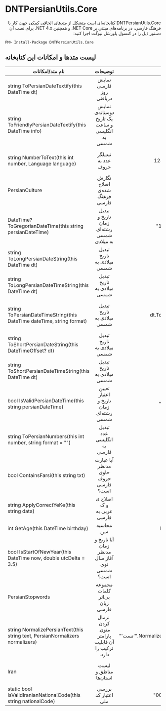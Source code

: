 ﻿DNTPersianUtils.Core
=======
<div dir="rtl">
DNTPersianUtils.Core کتابخانه‌ای است متشکل از متدهای الحاقی کمکی جهت کار با فرهنگ فارسی، در برنامه‌های مبتنی بر NET Core. و همچنین NET 4.x.
برای نصب آن دستور ذیل را در کنسول پاورشل نیوگت اجرا کنید:
</div>

```
PM> Install-Package DNTPersianUtils.Core
```


لیست متدها و امکانات این کتابخانه
-----------------

|نام متد/امکانات|توضیحات|مثال|خروجی نمونه|
| -------| :------: | :------: |  :------: |  
|string ToPersianDateTextify(this DateTime dt)|نمایش فارسی روز دریافتی|dt.ToPersianDateTextify()|سه شنبه ۲۱ دی ۱۳۹۵|
|string ToFriendlyPersianDateTextify(this DateTime info)|نمایش دوستانه‌ی یک تاریخ و ساعت انگلیسی به شمسی|dt.ToFriendlyPersianDateTextify()|&#x202b;۱۰ روز قبل، سه شنبه ۲۱ دی ۱۳۹۵، ساعت ۱۰:۲۰|
|string NumberToText(this int number, Language language)|تبدیلگر عدد به حروف|1234567.NumberToText(Language.Persian)|یک میلیون و دویست و سی و چهار هزار و پانصد و شصت و هفت|
|PersianCulture|نگارش اصلاح شده‌ی فرهنگ فارسی|PersianCulture.Instance|در این فرهنگ تاریخ میلادی با شمسی جایگزین شده‌است|
|DateTime? ToGregorianDateTime(this string persianDateTime)|تبدیل تاریخ و زمان رشته‌ای شمسی به میلادی|"1395/11/3 7:30".ToGregorianDateTime()|new DateTime(2017, 1, 22, 7, 30, 0)|
|string ToLongPersianDateString(this DateTime dt)|تبدیل تاریخ میلادی به شمسی|dt.ToLongPersianDateString()|&#x202b;21 دی 1395|
|string ToLongPersianDateTimeString(this DateTime dt)|تبدیل تاریخ میلادی به شمسی|dt.ToLongPersianDateTimeString()|&#x202b;21 دی 1395، 10:20:02 ق.ظ|
|string ToPersianDateTimeString(this DateTime dateTime, string format)|تبدیل تاریخ میلادی به شمسی|dt.ToPersianDateTimeString("dd MMMM yyyy")|این تبدیل بر اساس فرهنگ اصلاح شده‌ی فارسی صورت می‌گیرد|
|string ToShortPersianDateString(this DateTimeOffset? dt)|تبدیل تاریخ میلادی به شمسی|dt.ToShortPersianDateString()|1395/10/21|
|string ToShortPersianDateTimeString(this DateTime dt)|تبدیل تاریخ میلادی به شمسی|dt.ToShortPersianDateTimeString()|1395/10/21 10:20|
|bool IsValidPersianDateTime(this string persianDateTime)|تعیین اعتبار تاریخ و زمان رشته‌ای شمسی|"1395/12/30".IsValidPersianDateTime()|true|
|string ToPersianNumbers(this int number, string format = "")|تبدیل عدد انگلیسی به فارسی|123.ToPersianNumbers()|۱۲۳|
|bool ContainsFarsi(this string txt)|آیا عبارت مدنظر حاوی حروف فارسی است؟|"Abc تست".ContainsFarsi()|true|
|string ApplyCorrectYeKe(this string data)|اصلاح ی و ک عربی به فارسی|"می‌شود".ApplyCorrectYeKe()|می‌شود|
|int GetAge(this DateTime birthday)|محاسبه سن|DateTime.Now.AddYears(-9).GetAge()|9|
|bool IsStartOfNewYear(this DateTime now, double utcDelta = 3.5)|آیا تاریخ و زمان مدنظر آغاز سال نوی شمسی است؟|dt.IsStartOfNewYear()|true/false|
|PersianStopwords|مجموعه کلمات بی‌اثر زبان فارسی| PersianStopwords.List | مفید برای تنظیمات جستجوهای تمام متنی |
|string NormalizePersianText(this string text, PersianNormalizers normalizers)|&#x202b; نرمال کردن متون. پارامتر آن قابلیت ترکیب را دارد. | "'تست'".NormalizePersianText(PersianNormalizers.ConvertEnglishQuotes) | «تست» |
|Iran| لیست مناطق و استان‌ها | Iran.Provinces | Iran.Provinces لیست تو در توی استان‌ها و شهرهای ایران |
|static bool IsValidIranianNationalCode(this string nationalCode)| بررسی اعتبار کد ملی | "0010350829".IsValidIranianNationalCode() | true |
